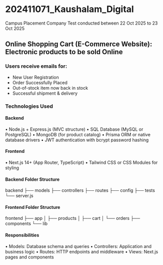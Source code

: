 # 202411071_Kaushalam_Digital
Campus Placement Company Test conducted between 22 Oct 2025 to 23 Oct 2025

## Online Shopping Cart (E-Commerce Website): Electronic products to be sold Online

### Users receive emails for:
- New User Registration
- Order Successfully Placed
- Out-of-stock item now back in stock
- Successful shipment & delivery

### Technologies Used
#### Backend ####
• Node.js + Express.js (MVC structure) 
• SQL Database (MySQL or PostgreSQL) 
• MongoDB (for product catalog) 
• Prisma ORM or native database drivers 
• JWT authentication with bcrypt password hashing 

#### Frontend ####
• Next.js 14+ (App Router, TypeScript) 
• Tailwind CSS or CSS Modules for styling 

#### Backend Folder Structure  ####
backend
├── models
├── controllers
├── routes
├── config
├── tests
└── server.js

#### Frontend Folder Structure ####
frontend
├── app
│   ├── products
│   ├── cart
│   └── orders
├── components
└── lib

#### Responsibilities ####
• Models: Database schema and queries 
• Controllers: Application and business logic 
• Routes: HTTP endpoints and middleware 
• Views: Next.js pages and components 
